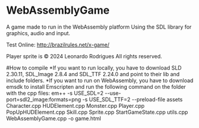 # WebAssemblyGame
A game made to run in the WebAssembly platform Using the SDL library for graphics, audio and input.

Test Online: http://brazilrules.net/x-game/

Player sprite is © 2024 Leonardo Rodrigues All rights reserved.

#How to compile
*If you want to run locally, you have to download SLD 2.30.11, SDL_Image 2.8.4 and SDL_TTF 2.24.0 and point to their lib and include folders.
*If you want to run on WebAssembly, you have to download emsdk to install Emscripten and run the following command on the folder with the cpp files:
  em++ -s USE_SDL=2 --use-port=sdl2_image:formats=png -s USE_SDL_TTF=2 --preload-file assets Character.cpp HUDElement.cpp Monster.cpp Player.cpp PopUpHUDElement.cpp Skill.cpp Sprite.cpp StartGameState.cpp utils.cpp WebAssemblyGame.cpp -o game.html
